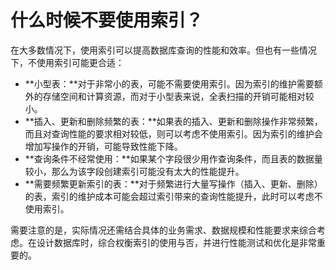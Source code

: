 # 什么时候不要使用索引？

在大多数情况下，使用索引可以提高数据库查询的性能和效率。但也有一些情况下，不使用索引可能更合适：

+ **小型表：**对于非常小的表，可能不需要使用索引。因为索引的维护需要额外的存储空间和计算资源，而对于小型表来说，全表扫描的开销可能相对较小。
+ **插入、更新和删除频繁的表：**如果表的插入、更新和删除操作非常频繁，而且对查询性能的要求相对较低，则可以考虑不使用索引。因为索引的维护会增加写操作的开销，可能导致性能下降。
+ **查询条件不经常使用：**如果某个字段很少用作查询条件，而且表的数据量较小，那么为该字段创建索引可能没有太大的性能提升。
+ **需要频繁更新索引的表：**对于频繁进行大量写操作（插入、更新、删除）的表，索引的维护成本可能会超过索引带来的查询性能提升，此时可以考虑不使用索引。

需要注意的是，实际情况还需结合具体的业务需求、数据规模和性能要求来综合考虑。在设计数据库时，综合权衡索引的使用与否，并进行性能测试和优化是非常重要的。
